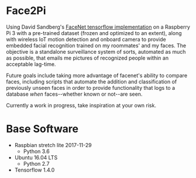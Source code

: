 # Face2Pi
Using David Sandberg's [FaceNet tensorflow implementation](https://github.com/davidsandberg/facenet) on a Raspberry Pi 3 with a pre-trained dataset (frozen and optimized to an extent), along with wireless IoT motion detection and onboard camera to provide embedded facial recognition trained on my roommates' and my faces. The objective is a standalone surveillance system of sorts, automated as much as possible, that emails me pictures of recognized people within an acceptable lag-time.           

Future goals include taking more advantage of facenet's ability to compare faces, including scripts that automate the addition and classification of previously unseen faces in order to provide functionality that logs to a database *when* faces--whether known or not--are seen.

Currently a work in progress, take inspiration at your own risk.

# Base Software
- Raspbian stretch lite 2017-11-29             
  * Python 3.6                
- Ubuntu 16.04 LTS                  
  * Python 2.7                   
- Tensorflow 1.4.0                    

